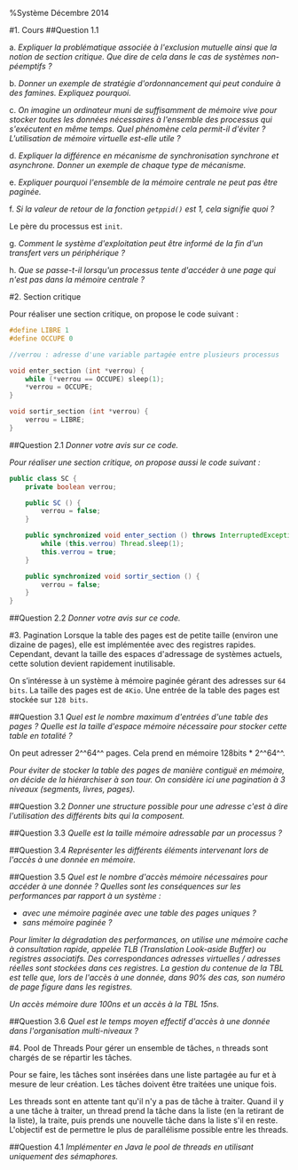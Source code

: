 %Système Décembre 2014

#1. Cours
##Question 1.1

a. *Expliquer la problématique associée à l'exclusion mutuelle ainsi que la
notion de section critique. Que dire de cela dans le cas de systèmes
non-péemptifs ?*

b. *Donner un exemple de stratégie d'ordonnancement qui peut conduire à des
famines. Expliquez pourquoi.*

c. *On imagine un ordinateur muni de suffisamment de mémoire vive pour stocker
toutes les données nécessaires à l'ensemble des processus qui s'exécutent en
même temps. Quel phénomène cela permit-il d'éviter ? L'utilisation de mémoire
virtuelle est-elle utile ?*

d. *Expliquer la différence en mécanisme de synchronisation synchrone et
asynchrone. Donner un exemple de chaque type de mécanisme.*

e. *Expliquer pourquoi l'ensemble de la mémoire centrale ne peut pas être
paginée.*

f. *Si la valeur de retour de la fonction `getppid()` est 1, cela signifie
quoi ?*

Le père du processus est `init`.

g. *Comment le système d'exploitation peut être informé de la fin d'un transfert
vers un périphérique ?*

h. *Que se passe-t-il lorsqu'un processus tente d'accéder à une page qui n'est
pas dans la mémoire centrale ?*

#2. Section critique

Pour réaliser une section critique, on propose le code suivant :
```C
#define LIBRE 1
#define OCCUPE 0

//verrou : adresse d'une variable partagée entre plusieurs processus

void enter_section (int *verrou) {
    while (*verrou == OCCUPE) sleep(1);
    *verrou = OCCUPE;
}

void sortir_section (int *verrou) {
    verrou = LIBRE;
}
```

##Question 2.1
*Donner votre avis sur ce code.*

*Pour réaliser une section critique, on propose aussi le code suivant :*
```java
public class SC {
    private boolean verrou;

    public SC () {
        verrou = false;
    }

    public synchronized void enter_section () throws InterruptedException {
        while (this.verrou) Thread.sleep(1);
        this.verrou = true;
    }

    public synchronized void sortir_section () {
        verrou = false;
    }
}
```

##Question 2.2
*Donner votre avis sur ce code.*

#3. Pagination
Lorsque la table des pages est de petite taille (environ une dizaine de pages),
elle est implémentée avec des registres rapides. Cependant, devant la taille des
espaces d'adressage de systèmes actuels, cette solution devient rapidement
inutilisable.

On s’intéresse à un système à mémoire paginée gérant des adresses sur `64 bits`.
La taille des pages est de `4Kio`. Une entrée de la table des pages est stockée
sur `128 bits`.

##Question 3.1
*Quel est le nombre maximum d'entrées d'une table des pages ? Quelle est la
taille d'espace mémoire nécessaire pour stocker cette table en totalité ?*

On peut adresser 2^^64^^ pages. Cela prend en mémoire 128bits * 2^^64^^.

*Pour éviter de stocker la table des pages de manière contiguë en mémoire, on
décide de la hiérarchiser à son tour. On considère ici une pagination à 3
niveaux (segments, livres, pages).*

##Question 3.2
*Donner une structure possible pour une adresse c'est à dire l'utilisation des
différents bits qui la composent.*

##Question 3.3
*Quelle est la taille mémoire adressable par un processus ?*

##Question 3.4
*Représenter les différents éléments intervenant lors de l'accès à une donnée
en mémoire.*

##Question 3.5
*Quel est le nombre d'accès mémoire nécessaires pour accéder à une donnée ?
Quelles sont les conséquences sur les performances par rapport à un système :*

- *avec une mémoire paginée avec une table des pages uniques ?*
- *sans mémoire paginée ?*

*Pour limiter la dégradation des performances, on utilise une mémoire cache à
consultation rapide, appelée TLB (Translation Look-aside Buffer) ou registres
associatifs. Des correspondances adresses virtuelles / adresses réelles sont
stockées dans ces registres. La gestion du contenue de la TBL est telle que,
lors de l'accès à une donnée, dans 90% des cas, son numéro de page figure dans
les registres.*

*Un accès mémoire dure 100ns et un accès à la TBL 15ns.*

##Question 3.6
*Quel est le temps moyen effectif d'accès à une donnée dans l'organisation
multi-niveaux ?*

#4. Pool de Threads
Pour gérer un ensemble de tâches, `n` threads sont chargés de se répartir les
tâches.

Pour se faire, les tâches sont insérées dans une liste partagée au fur et à
mesure de leur création. Les tâches doivent être traitées une unique fois.

Les threads sont en attente tant qu'il n'y a pas de tâche à traiter. Quand il y
a une tâche à traiter, un thread prend la tâche dans la liste (en la retirant de
la liste), la traite, puis prends une nouvelle tâche dans la liste s'il en
reste. L'objectif est de permettre le plus de parallélisme possible entre les
threads.

##Question 4.1
*Implémenter en Java le pool de threads en utilisant uniquement des sémaphores.*
